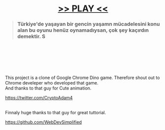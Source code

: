 

#                         <center> [>> PLAY  <<](https://ksmylmz.github.io/Turj-Genj/) </center>


> ### Türkiye'de yaşayan bir gencin yaşamn mücadelesini konu alan bu oyunu henüz oynamadıysan, çok şey kaçırdın demektir. S


<br>
<br>
<br>
<br>
<br>

This project is a clone of Google Chrome Dino game. Therefore
shout out to Chrome develeper who developed that game. 
<br>
And thanks to that guy for Cute animation.

https://twitter.com/CryptoAdam4

<br>
Finnaly huge thanks to that guy for great tuttorial.

https://github.com/WebDevSimplified
